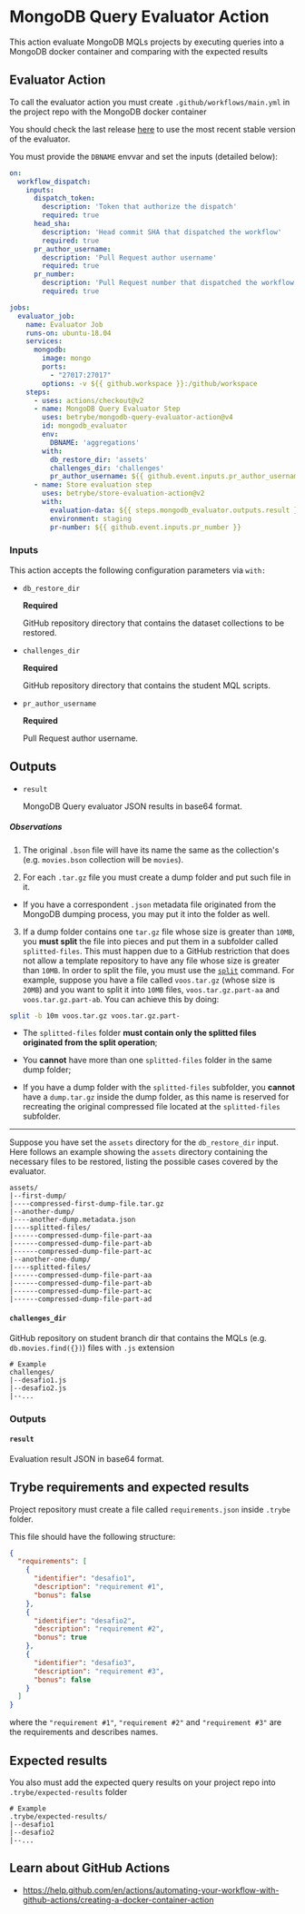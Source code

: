 # MongoDB Query Evaluator Action

This action evaluate MongoDB MQLs projects by executing queries into a MongoDB docker container and comparing with the expected results

## Evaluator Action

To call the evaluator action you must create `.github/workflows/main.yml` in the project repo with the MongoDB docker container

You should check the last release [here](https://github.com/betrybe/mongodb-query-evaluator-action/releases) to use the most recent stable version of the evaluator.

You must provide the `DBNAME` envvar and set the inputs (detailed below):

```yml
on:
  workflow_dispatch:
    inputs:
      dispatch_token:
        description: 'Token that authorize the dispatch'
        required: true
      head_sha:
        description: 'Head commit SHA that dispatched the workflow'
        required: true
      pr_author_username:
        description: 'Pull Request author username'
        required: true
      pr_number:
        description: 'Pull Request number that dispatched the workflow'
        required: true

jobs:
  evaluator_job:
    name: Evaluator Job
    runs-on: ubuntu-18.04
    services:
      mongodb:
        image: mongo
        ports:
          - "27017:27017"
        options: -v ${{ github.workspace }}:/github/workspace
    steps:
      - uses: actions/checkout@v2
      - name: MongoDB Query Evaluator Step
        uses: betrybe/mongodb-query-evaluator-action@v4
        id: mongodb_evaluator
        env:
          DBNAME: 'aggregations'
        with:
          db_restore_dir: 'assets'
          challenges_dir: 'challenges'
          pr_author_username: ${{ github.event.inputs.pr_author_username }}
      - name: Store evaluation step
        uses: betrybe/store-evaluation-action@v2
        with:
          evaluation-data: ${{ steps.mongodb_evaluator.outputs.result }}
          environment: staging
          pr-number: ${{ github.event.inputs.pr_number }}

```

### Inputs

This action accepts the following configuration parameters via `with:`

- `db_restore_dir`

  **Required**

  GitHub repository directory that contains the dataset collections to be restored.

- `challenges_dir`

  **Required**

  GitHub repository directory that contains the student MQL scripts.

- `pr_author_username`

  **Required**

  Pull Request author username.

## Outputs

- `result`

  MongoDB Query evaluator JSON results in base64 format.

##### Observations

1. The original `.bson` file will have its name the same as the collection's (e.g. `movies.bson` collection will be `movies`).

2. For each `.tar.gz` file you must create a dump folder and put such file in it.

  * If you have a correspondent `.json` metadata file originated from the MongoDB dumping process, you may put it into the folder as well.

3. If a dump folder contains one `tar.gz` file whose size is greater than `10MB`, you **must split** the file into pieces and put them in a subfolder called `splitted-files`. This must happen due to a GitHub restriction that does not allow a template repository to have any file whose size is greater than `10MB`. In order to split the file, you must use the [`split`](https://man7.org/linux/man-pages/man1/split.1.html) command. For example, suppose you have a file called `voos.tar.gz` (whose size is `20MB`) and you want to split it into `10MB` files, `voos.tar.gz.part-aa` and `voos.tar.gz.part-ab`. You can achieve this by doing:

```bash
split -b 10m voos.tar.gz voos.tar.gz.part-
```

  * The `splitted-files` folder **must contain only the splitted files originated from the split operation**;

  * You **cannot** have more than one `splitted-files` folder in the same dump folder;

  * If you have a dump folder with the `splitted-files` subfolder, you **cannot** have a `dump.tar.gz` inside the dump folder, as this name is reserved for recreating the original compressed file located at the `splitted-files` subfolder.

---

Suppose you have set the `assets` directory for the `db_restore_dir` input. Here follows an example showing the `assets` directory containing the necessary files to be restored, listing the possible cases covered by the evaluator.

```
assets/
|--first-dump/
|----compressed-first-dump-file.tar.gz
|--another-dump/
|----another-dump.metadata.json
|----splitted-files/
|------compressed-dump-file-part-aa
|------compressed-dump-file-part-ab
|------compressed-dump-file-part-ac
|--another-one-dump/
|----splitted-files/
|------compressed-dump-file-part-aa
|------compressed-dump-file-part-ab
|------compressed-dump-file-part-ac
|------compressed-dump-file-part-ad
```

#### `challenges_dir`

GitHub repository on student branch dir that contains the MQLs (e.g. `db.movies.find({})`) files with `.js` extension

```
# Example
challenges/
|--desafio1.js
|--desafio2.js
|--...
```

### Outputs

#### `result`

Evaluation result JSON in base64 format.

## Trybe requirements and expected results

Project repository must create a file called `requirements.json` inside `.trybe` folder.

This file should have the following structure:

```json
{
  "requirements": [
    {
      "identifier": "desafio1",
      "description": "requirement #1",
      "bonus": false
    },
    {
      "identifier": "desafio2",
      "description": "requirement #2",
      "bonus": true
    },
    {
      "identifier": "desafio3",
      "description": "requirement #3",
      "bonus": false
    }
  ]
}
```

where the `"requirement #1"`, `"requirement #2"` and `"requirement #3"` are the requirements and describes names.

## Expected results

You also must add the expected query results on your project repo into `.trybe/expected-results` folder

```
# Example
.trybe/expected-results/
|--desafio1
|--desafio2
|--...
```

## Learn about GitHub Actions

- https://help.github.com/en/actions/automating-your-workflow-with-github-actions/creating-a-docker-container-action
